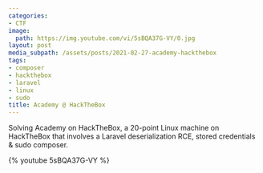 ```yaml
---
categories:
- CTF
image:
  path: https://img.youtube.com/vi/5sBQA37G-VY/0.jpg
layout: post
media_subpath: /assets/posts/2021-02-27-academy-hackthebox
tags:
- composer
- hackthebox
- laravel
- linux
- sudo
title: Academy @ HackTheBox
---
```


Solving Academy on HackTheBox, a 20-point Linux machine on HackTheBox that involves a Laravel deserialization RCE, stored credentials & sudo composer.

{% youtube 5sBQA37G-VY %}
